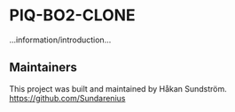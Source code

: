 # PIQ-BO2-CLONE

...information/introduction...

## Maintainers
This project was built and maintained by Håkan Sundström.
https://github.com/Sundarenius
